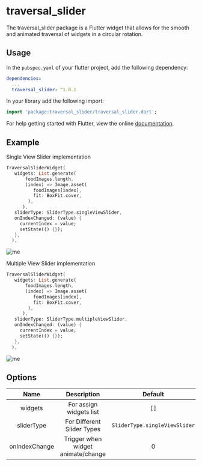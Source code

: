 # traversal_slider

The traversal_slider package is a Flutter widget that allows for the smooth and animated traversal of widgets in a circular rotation.

## Usage

In the `pubspec.yaml` of your flutter project, add the following dependency:

```yaml
dependencies:
  ...
  traversal_slider: ^1.0.1
```

In your library add the following import:

```dart
import 'package:traversal_slider/traversal_slider.dart';
```

For help getting started with Flutter, view the online [documentation](https://flutter.io/).

## Example

Single View Slider implementation

```dart
TraversalSliderWidget(
   widgets: List.generate(
       foodImages.length,
       (index) => Image.asset(
          foodImages[index],
          fit: BoxFit.cover,
        ),
      ),
   sliderType: SliderType.singleViewSlider,
   onIndexChanged: (value) {
     currentIndex = value;
     setState(() {});
   },
  ),
```

![me](https://github.com/lakkabathinidivya/traversal_slider/blob/master/singleViewSlider.gif)


Multiple View Slider implementation

```dart
TraversalSliderWidget(
   widgets: List.generate(
       foodImages.length,
       (index) => Image.asset(
          foodImages[index],
          fit: BoxFit.cover,
        ),
      ),
   sliderType: SliderType.multipleViewSlider,
   onIndexChanged: (value) {
     currentIndex = value;
     setState(() {});
   },
  ),
```

![me](https://github.com/lakkabathinidivya/traversal_slider/blob/master/multipleViewSlider.gif)


## Options

|          Name         |           Description               |          Default              |        Return          |
| :-------------------: | :---------------------------------: | :----------:                  |  :------------------:  |
| widgets               | For assign widgets list             |     `[]`                      |           -            |
| sliderType            | For Different Slider Types          | `SliderType.singleViewSlider` |           -            | 
| onIndexChange         | Trigger when widget animate/change  |             0                 | `current widget index` | 

